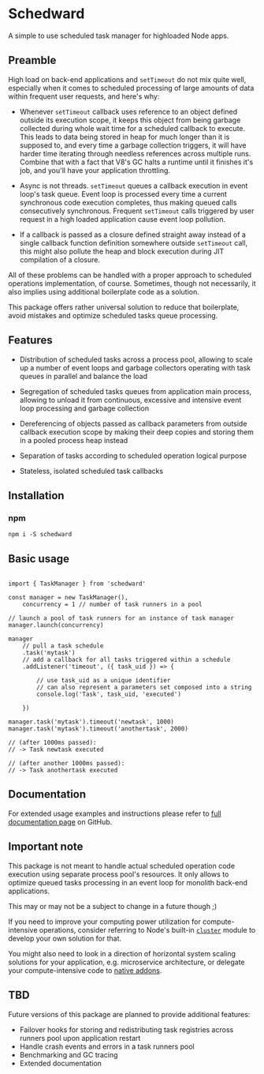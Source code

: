 # Schedward

A simple to use scheduled task manager for highloaded Node apps.

## Preamble

High load on back-end applications and `setTimeout` do not mix quite well, especially when it comes to scheduled processing of large amounts of data within frequent user requests, and here's why:

- Whenever `setTimeout` callback uses reference to an object defined outside its execution scope, it keeps this object from being garbage collected during whole wait time for a scheduled callback to execute. This leads to data being stored in heap for much longer than it is supposed to, and every time a garbage collection triggers, it will have harder time iterating through needless references across multiple runs. Combine that with a fact that V8's GC halts a runtime until it finishes it's job, and you'll have your application throttling.

- Async is not threads. `setTimeout` queues a callback execution in event loop's task queue. Event loop is processed every time a current synchronous code execution completes, thus making queued calls consecutively synchronous. Frequent `setTimeout` calls triggered by user request in a high loaded application cause event loop pollution.

- If a callback is passed as a closure defined straight away instead of a single callback function definition somewhere outside `setTimeout` call, this might also pollute the heap and block execution during JIT compilation of a closure.

All of these problems can be handled with a proper approach to scheduled operations implementation, of course. Sometimes, though not necessarily, it also implies using additional boilerplate code as a solution.

This package offers rather universal solution to reduce that boilerplate, avoid mistakes and optimize scheduled tasks queue processing.

## Features

- Distribution of scheduled tasks across a process pool, allowing to scale up a number of event loops and garbage collectors operating with task queues in parallel and balance the load

- Segregation of scheduled tasks queues from application main process, allowing to unload it from continuous, excessive and intensive event loop processing and garbage collection

- Dereferencing of objects passed as callback parameters from outside callback execution scope by making their deep copies and storing them in a pooled process heap instead

- Separation of tasks according to scheduled operation logical purpose

- Stateless, isolated scheduled task callbacks

## Installation

### npm

`npm i -S schedward`

## Basic usage

```JS

import { TaskManager } from 'schedward'

const manager = new TaskManager(),
    concurrency = 1 // number of task runners in a pool

// launch a pool of task runners for an instance of task manager
manager.launch(concurrency)

manager
    // pull a task schedule
    .task('mytask')
    // add a callback for all tasks triggered within a schedule
    .addListener('timeout', ({ task_uid }) => {

        // use task_uid as a unique identifier
        // can also represent a parameters set composed into a string
        console.log('Task', task_uid, 'executed')

    })

manager.task('mytask').timeout('newtask', 1000)
manager.task('mytask').timeout('anothertask', 2000)

// (after 1000ms passed): 
// -> Task newtask executed

// (after another 1000ms passed): 
// -> Task anothertask executed

```

## Documentation

For extended usage examples and instructions please refer to [full documentation page](https://github.com/zelbov/schedward/blob/main/doc/README.md) on GitHub.

## Important note

This package is not meant to handle actual scheduled operation code execution using separate process pool's resources. It only allows to optimize queued tasks processing in an event loop for monolith back-end applications.

This may or may not be a subject to change in a future though ;)

If you need to improve your computing power utilization for compute-intensive operations, consider referring to Node's built-in [`cluster`](https://nodejs.org/api/cluster.html) module to develop your own solution for that.

You might also need to look in a direction of horizontal system scaling solutions for your application, e.g. microservice architecture, or delegate your compute-intensive code to [native addons](https://nodejs.org/api/addons.html).

## TBD

Future versions of this package are planned to provide additional features:

- Failover hooks for storing and redistributing task registries across runners pool upon application restart
- Handle crash events and errors in a task runners pool
- Benchmarking and GC tracing
- Extended documentation
